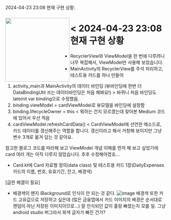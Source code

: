 2024-04-23 23:08 현재 구현 상황:

<h3><img align="left" width="200" src="https://github.com/agriades/Owner-avatar-SpartaCodingClub-AndroidKotlinBasic-StandardClass-HW4/assets/75528131/1fbf7f72-8af9-4af4-9658-4ac2d341a4a7"/>

 # < 2024-04-23 23:08 현재 구현 상황
 
- RecyclerView와 ViewModel을 한 번에 다루려니 너무 복잡해서, ViewModel만 사용해 보았습니다.
- MainActivity의 RecyclerView를 주석 처리하고, 테스트용 카드를 하나 만들어
1. activity_main과 MainActivity의 데이터 바인딩 (뷰바인딩에 한번 더 DataBindingUtil 쓰는 데이터바인딩은 처음 해봐요!) > 바뀌니 처음 바인딩도 lateinit var binding으로 수정했음.
2. binding.viewModel = cardViewModel로 뷰모델을 바인딩에 설정함
3. binding.lifecycleOwner = this < 뭐하는 건지 모르겠는데 찾아본 Medium 코드에 있어서 우선 적음
4. cardViewModel.refreshCardData() < CardViewModel에 선언한 메소드로, 카드 데이터를 갱신해주는 역할을 합니다. 갱신이라고 해서 거창해 보이지만 그냥 변수 3개로 옮겨 담는 것 같아요.

참고한 블로그 코드를 따라해 보고 ViewModel 개념 이해를 먼저 해 보고 싶었기에 card 여러 개는 아직 다루지 않았습니다. 추후 수정해야겠죠...

- Card.kt에 Card 자료형 정의(data class) 및 테스트용 카드 1장(DailyExpenses 카드의 이름, 번호, 유효기간, 잔고, 배경색)

[급한 해결이 필요]
- 배경색이 왠지 iBackground로 인식이 안 되는 것 같다. ![image](https://github.com/agriades/Owner-avatar-SpartaCodingClub-AndroidKotlinBasic-StandardClass-HW4/assets/75528131/e285ca84-c2e9-45e8-9d3c-626c5fade13a)
배경색 또한 카드 고유값으로 저장하고 싶은데 (많은 금융앱에서 카드 이미지의 배경은 순서대로 랜덤이 아닌 저장된 이미지이므로...) 잘 인식되던 값이 홀랑 빠졌는지 모를 일. 그냥 android studio 버그라서 회색 글자가 빠진 건가?
 
  
